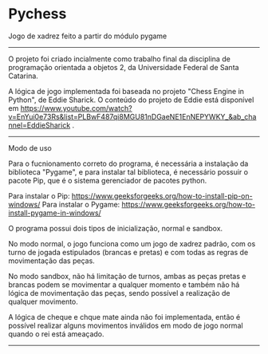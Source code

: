 # Pychess

Jogo de xadrez feito a partir do módulo pygame

--------------------------------------------------------------------------------------------------------------------------
O projeto foi criado incialmente como trabalho final da disciplina de programação orientada a objetos 2, da Universidade Federal de Santa Catarina. 

A lógica de jogo implementada foi baseada no projeto "Chess Engine in Python", de Eddie Sharick. 
O conteúdo do projeto de Eddie está disponível em https://www.youtube.com/watch?v=EnYui0e73Rs&list=PLBwF487qi8MGU81nDGaeNE1EnNEPYWKY_&ab_channel=EddieSharick .

--------------------------------------------------------------------------------------------------------------------------
Modo de uso

Para o fucnionamento correto do programa, é necessária a instalação da biblioteca "Pygame", e para instalar tal biblioteca, é necessário possuir o pacote Pip, que é o sistema gerenciador de pacotes python.

Para instalar o Pip: https://www.geeksforgeeks.org/how-to-install-pip-on-windows/
Para instalar o Pygame: https://www.geeksforgeeks.org/how-to-install-pygame-in-windows/

O programa possui dois tipos de inicialização, normal e sandbox. 

No modo normal, o jogo funciona como um jogo de xadrez padrão, com os turno de jogada estipulados (brancas e pretas) e com todas as regras de movimentação das peças.

No modo sandbox, não há limitação de turnos, ambas as peças pretas e brancas podem se movimentar a qualquer momento e também não há lógica de movimentação das peças, sendo possível a realização de qualquer movimento.

A lógica de cheque e chque mate ainda não foi implementada, então é possível realizar alguns movimentos inválidos em modo de jogo normal quando o rei está ameaçado.

--------------------------------------------------------------------------------------------------------------------------
